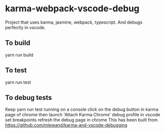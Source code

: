 # karma-webpack-vscode-debug
Project that uses karma, jasmine, webpack, typescript. And debugs perfectly in vscode.

## To build
yarn run build

## To test
yarn run test

## To debug tests
Keep yarn run test running on a console
click on the debug button in karma page of chrome
then launch 'Attach Karma Chrome' debug profile in vscode
set breakpoints
refresh the debug page in chrome
This has been built from https://github.com/mlewand/karma-and-vscode-debugging
